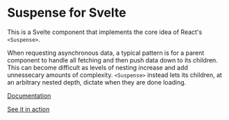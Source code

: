 # Suspense for Svelte

This is a Svelte component that implements the core idea of React's `<Suspense>`.

When requesting asynchronous data, a typical pattern is for a parent component to handle all fetching and then push data down to its children.  This can become difficult as levels of nesting increase and add unnessecary amounts of complexity.  `<Suspense>` instead lets its children, at an arbitrary nested depth, dictate when they are done loading.

[Documentation](/suspense)

[See it in action](https://svelte.dev/repl/68f214326ffd40848272422836caa1f5?version=3.35.0)
